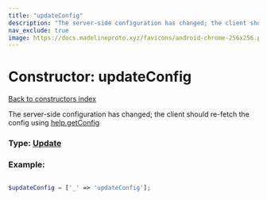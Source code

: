 ```yaml
---
title: "updateConfig"
description: "The server-side configuration has changed; the client should re-fetch the config using help.getConfig"
nav_exclude: true
image: https://docs.madelineproto.xyz/favicons/android-chrome-256x256.png
---
```

# Constructor: updateConfig  
[Back to constructors index](/API_docs/constructors/index.html)



The server-side configuration has changed; the client should re-fetch the config using [help.getConfig](../methods/help.getConfig.html)




### Type: [Update](/API_docs/types/Update.html)


### Example:

```php

$updateConfig = ['_' => 'updateConfig'];
```  
